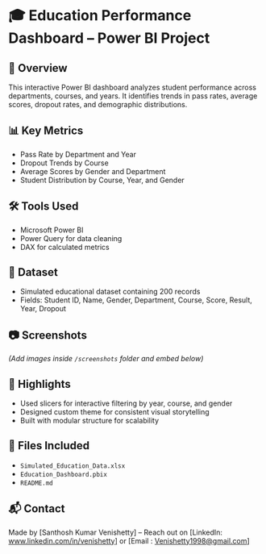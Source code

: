 # 🎓 Education Performance Dashboard – Power BI Project

## 📌 Overview
This interactive Power BI dashboard analyzes student performance across departments, courses, and years. It identifies trends in pass rates, average scores, dropout rates, and demographic distributions.

## 📊 Key Metrics
- Pass Rate by Department and Year
- Dropout Trends by Course
- Average Scores by Gender and Department
- Student Distribution by Course, Year, and Gender

## 🛠 Tools Used
- Microsoft Power BI
- Power Query for data cleaning
- DAX for calculated metrics

## 📂 Dataset
- Simulated educational dataset containing 200 records
- Fields: Student ID, Name, Gender, Department, Course, Score, Result, Year, Dropout

## 📷 Screenshots
*(Add images inside `/screenshots` folder and embed below)*

## 🚀 Highlights
- Used slicers for interactive filtering by year, course, and gender
- Designed custom theme for consistent visual storytelling
- Built with modular structure for scalability

## 📎 Files Included
- `Simulated_Education_Data.xlsx`
- `Education_Dashboard.pbix`
- `README.md`

## 📬 Contact
Made by [Santhosh Kumar Venishetty] – Reach out on [LinkedIn: www.linkedin.com/in/venishetty] or [Email : Venishetty1998@gmail.com]
